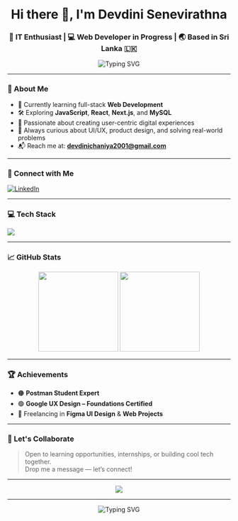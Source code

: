 <h1 align="center">Hi there 👋, I'm Devdini Senevirathna</h1>
<h3 align="center">🚀 IT Enthusiast | 💻 Web Developer in Progress | 🌏 Based in Sri Lanka 🇱🇰</h3>
<p align="center">
  <img src="https://readme-typing-svg.demolab.com?font=Fira+Code&weight=500&size=22&pause=1000&center=true&width=435&color=00C896&lines=Frontend%2FBackend+Web+Dev+Learner;Design%2BCode%3DMy+Thing;Keep+Learning.+Keep+Building+%F0%9F%92%BB" alt="Typing SVG" />
</p>



---

### 🌟 About Me

- 🌱 Currently learning full-stack **Web Development**
- 🛠️ Exploring **JavaScript**, **React**, **Next.js**, and **MySQL**
- 🎯 Passionate about creating user-centric digital experiences
- 🧩 Always curious about UI/UX, product design, and solving real-world problems
- 📬 Reach me at: **devdinichaniya2001@gmail.com**

---

### 🔗 Connect with Me

<p align="left">
  <a href="https://www.linkedin.com/in/devdini-senevirathna-6aa772271" target="_blank">
    <img src="https://img.shields.io/badge/LinkedIn-blue?logo=linkedin&style=for-the-badge" alt="LinkedIn" />
  </a>
</p>

---

### 💻 Tech Stack

<p align="left">
  <img src="https://skillicons.dev/icons?i=html,css,js,react,nextjs,java,mysql,git,figma,c" />
</p>

---

### 📈 GitHub Stats

<p align="center">
  <img src="https://github-readme-stats.vercel.app/api?username=dsenevirathna&show_icons=true&theme=radical&hide_border=true&include_all_commits=true&count_private=true" height="180" />
  <img src="https://github-readme-stats.vercel.app/api/top-langs/?username=dsenevirathna&layout=compact&theme=radical&hide_border=true" height="180" />
</p>

---

### 🏆 Achievements

- 🟠 **Postman Student Expert**
- 🟢 **Google UX Design – Foundations Certified**
- 🎨 Freelancing in **Figma UI Design** & **Web Projects**

---


### 💬 Let's Collaborate

> Open to learning opportunities, internships, or building cool tech together.  
> Drop me a message — let’s connect!

---

<p align="center">
  <img src="https://github-profile-trophy.vercel.app/?username=dsenevirathna&theme=radical&no-frame=true&column=4" />
</p>

---

<p align="center">
  <img src="https://readme-typing-svg.demolab.com?font=Fira+Code&weight=600&size=24&pause=1000&center=true&color=00C896&vCenter=true&width=500&lines=Thanks+for+visiting+%F0%9F%91%8B;Hope+you+have+an+amazing+day!+%E2%9C%A8;Keep+shining+and+coding!+%F0%9F%92%A1" alt="Typing SVG" />
</p>

